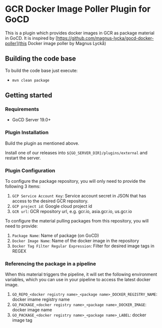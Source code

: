 # GCR Docker Image Poller Plugin for GoCD

This is a plugin which provides docker images in GCR as package material in GoCD. It is inspired by [https://github.com/magnus-lycka/gocd-docker-poller](this Docker image poller by Magnus Lyckå)

## Building the code base

To build the code base just execute:

- `mvn clean package`

## Getting started

### Requirements

- GoCD Server 19.0+

### Plugin Installation

Build the plugin as mentioned above.

Install one of our releases into `${GO_SERVER_DIR}/plugins/external` and restart the server.

### Plugin Configuration

To configure the package repository, you will only need to provide the following 3 items:

1. `GCP Service Account Key`: Service account secret in JSON that has access to the desired GCR repository.
2. `GCP project id`: Google cloud project id
3. `GCR url`: GCR repository url, e.g. gcr.io, asia.gcr.io, us.gcr.io

To configure the material pulling packages from this repository, you will need to provide:

1. `Package Name`: Name of package (on GoCD)
2. `Docker Image Name`: Name of the docker image in the repository
3. `Docker Tag Filter Regular Expression`: Filter for desired image tags in REGEX

### Referencing the package in a pipeline

When this material triggers the pipeline, it will set the following environment variables, which you can use in your pipeline to access the latest docker image.

1. `GO_REPO_<docker registry name>_<package name>_DOCKER_REGISTRY_NAME`: docker imame registry name
2. `GO_PACKAGE_<docker registry name>_<package name>_DOCKER_IMAGE`: docker image name
3. `GO_PACKAGE_<docker registry name>_<package name>_LABEL`: docker image tag
